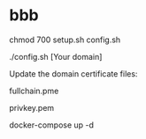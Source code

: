 # bbb
chmod 700 setup.sh config.sh
 
./config.sh [Your domain]

Update the domain certificate files:

fullchain.pme

privkey.pem

docker-compose up -d
